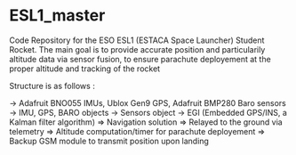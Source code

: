 # ESL1_master

Code Repository for the ESO ESL1 (ESTACA Space Launcher) Student Rocket.
The main goal is to provide accurate position and particularily altitude data via sensor fusion, to ensure parachute deployement at the proper altitude and tracking of the rocket

Structure is as follows :

-> Adafruit BNO055 IMUs, Ublox Gen9 GPS, Adafruit BMP280 Baro sensors 
-> IMU, GPS, BARO objects 
-> Sensors object 
-> EGI (Embedded GPS/INS, a Kalman filter algorithm) 
=> Navigation solution
=> Relayed to the ground via telemetry
=> Altitude computation/timer for parachute deployement
=> Backup GSM module to transmit position upon landing
